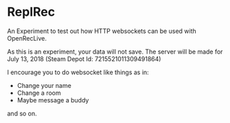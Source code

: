 # ReplRec
An Experiment to test out how HTTP websockets can be used with OpenRecLive.

As this is an experiment, your data will not save. The server will be made for July 13, 2018 (Steam Depot Id: 7215521011309491864)

I encourage you to do websocket like things as in:

- Change your name
- Change a room
- Maybe message a buddy

and so on.

